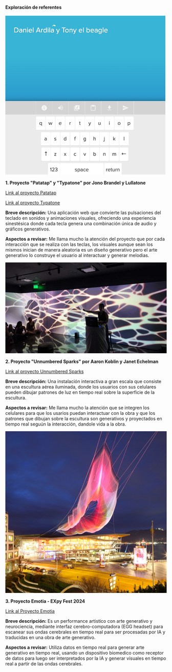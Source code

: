 #### Exploración de referentes

<img src="https://raw.githubusercontent.com/jfUPB/interactivos2-DanielZafiro/refs/heads/main/src/assets/pictures/proyecto_1.png" width="500">

**1. Proyecto "Patatap" y "Typatone" por Jono Brandel y Lullatone** 

[Link al proyecto Patatap](https://patatap.com/)

[Link al proyecto Typatone](https://typatone.com/)

**Breve descripción:** Una aplicación web que convierte las pulsaciones del teclado en sonidos y animaciones visuales, ofreciendo una experiencia sinestésica donde cada tecla genera una combinación única de audio y gráficos generativos.

**Aspectos a revisar:** Me llama mucho la atención del proyecto que por cada interacción que se realiza con las teclas, los visuales aunque sean los mismos inician de manera aleatoria es un diseño generativo pero el arte generativo lo construye el usuario al interactuar y generar melodias.

![image](../../../../assets/pictures/proyecto_2.png)


**2. Proyecto "Unnumbered Sparks" por Aaron Koblin y Janet Echelman**

[Link al proyecto Unnumbered Sparks](https://www.aaronkoblin.com/project/unnumbered-sparks/)

**Breve descripción:** Una instalación interactiva a gran escala que consiste en una escultura aérea iluminada, donde los usuarios con sus celulares pueden dibujar patrones de luz en tiempo real sobre la superficie de la escultura.


**Aspectos a revisar:** Me llama mucho la atención que se integren los celulares para que los usarios puedan interactuar con la obra y que los patrones que dibujan sobre la escultura son generativos y proyectados en tiempo real seguún la interacción, dandole vida a la obra.

![image](../../../../assets/pictures/proyecto_3.png)


**3. Proyecto Emotia - EXpy Fest 2024**

[Link al Proyecto Emotia](https://expy.com.py/expy-fest/emotia-de-camila-rodriguez-uy/)

**Breve descripción:** Es un performance artistico con arte generativo y neurociencia, mediante interfaz cerebro-computadora (EGG headset) para escanear sus ondas cerebrales en tiempo real para ser procesadas por IA y traducidas en una obra de arte generativo.


**Aspectos a revisar:** Utiliza datos en tiempo real para generar arte generativo en tiempo real, usando un dispositivo biomedico como receptor de datos para luego ser interpretados por la IA y generar visuales en tiempo real a partir de las ondas cerebrales.
